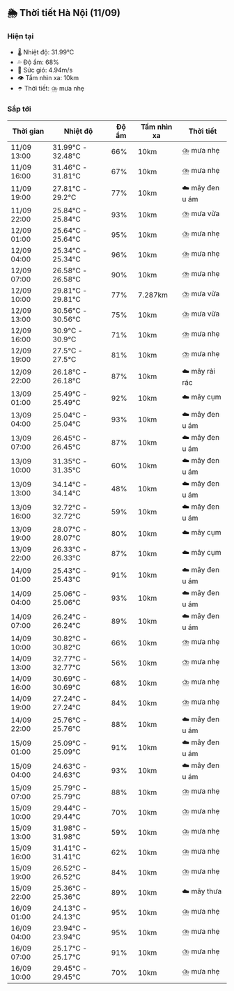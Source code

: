 ## 🌦️ Thời tiết Hà Nội (11/09)

### Hiện tại

- 🌡️ Nhiệt độ: 31.99℃
- 💦 Độ ẩm: 68%
- 💨 Sức gió: 4.94m/s
- 👁️ Tầm nhìn xa: 10km
- ☂️ Thời tiết: ⛈️ mưa nhẹ

### Sắp tới

| Thời gian | Nhiệt độ | Độ ẩm | Tầm nhìn xa | Thời tiết |
| --- | --- | --- | --- | --- |
| 11/09 13:00 | 31.99℃ - 32.48℃ | 66% | 10km | ⛈️ mưa nhẹ |
| 11/09 16:00 | 31.46℃ - 31.81℃ | 67% | 10km | ⛈️ mưa nhẹ |
| 11/09 19:00 | 27.81℃ - 29.2℃ | 77% | 10km | ☁️ mây đen u ám |
| 11/09 22:00 | 25.84℃ - 25.84℃ | 93% | 10km | ⛈️ mưa vừa |
| 12/09 01:00 | 25.64℃ - 25.64℃ | 95% | 10km | ⛈️ mưa nhẹ |
| 12/09 04:00 | 25.34℃ - 25.34℃ | 96% | 10km | ⛈️ mưa nhẹ |
| 12/09 07:00 | 26.58℃ - 26.58℃ | 90% | 10km | ⛈️ mưa nhẹ |
| 12/09 10:00 | 29.81℃ - 29.81℃ | 77% | 7.287km | ⛈️ mưa vừa |
| 12/09 13:00 | 30.56℃ - 30.56℃ | 75% | 10km | ⛈️ mưa vừa |
| 12/09 16:00 | 30.9℃ - 30.9℃ | 71% | 10km | ⛈️ mưa nhẹ |
| 12/09 19:00 | 27.5℃ - 27.5℃ | 81% | 10km | ⛈️ mưa nhẹ |
| 12/09 22:00 | 26.18℃ - 26.18℃ | 87% | 10km | ☁️ mây rải rác |
| 13/09 01:00 | 25.49℃ - 25.49℃ | 92% | 10km | ☁️ mây cụm |
| 13/09 04:00 | 25.04℃ - 25.04℃ | 93% | 10km | ☁️ mây đen u ám |
| 13/09 07:00 | 26.45℃ - 26.45℃ | 87% | 10km | ☁️ mây đen u ám |
| 13/09 10:00 | 31.35℃ - 31.35℃ | 60% | 10km | ☁️ mây đen u ám |
| 13/09 13:00 | 34.14℃ - 34.14℃ | 48% | 10km | ☁️ mây đen u ám |
| 13/09 16:00 | 32.72℃ - 32.72℃ | 59% | 10km | ☁️ mây đen u ám |
| 13/09 19:00 | 28.07℃ - 28.07℃ | 80% | 10km | ☁️ mây cụm |
| 13/09 22:00 | 26.33℃ - 26.33℃ | 87% | 10km | ☁️ mây cụm |
| 14/09 01:00 | 25.43℃ - 25.43℃ | 91% | 10km | ☁️ mây đen u ám |
| 14/09 04:00 | 25.06℃ - 25.06℃ | 93% | 10km | ☁️ mây đen u ám |
| 14/09 07:00 | 26.24℃ - 26.24℃ | 89% | 10km | ☁️ mây đen u ám |
| 14/09 10:00 | 30.82℃ - 30.82℃ | 66% | 10km | ⛈️ mưa nhẹ |
| 14/09 13:00 | 32.77℃ - 32.77℃ | 56% | 10km | ⛈️ mưa nhẹ |
| 14/09 16:00 | 30.69℃ - 30.69℃ | 68% | 10km | ⛈️ mưa nhẹ |
| 14/09 19:00 | 27.24℃ - 27.24℃ | 84% | 10km | ⛈️ mưa nhẹ |
| 14/09 22:00 | 25.76℃ - 25.76℃ | 88% | 10km | ☁️ mây đen u ám |
| 15/09 01:00 | 25.09℃ - 25.09℃ | 91% | 10km | ☁️ mây đen u ám |
| 15/09 04:00 | 24.63℃ - 24.63℃ | 93% | 10km | ☁️ mây đen u ám |
| 15/09 07:00 | 25.79℃ - 25.79℃ | 88% | 10km | ⛈️ mưa nhẹ |
| 15/09 10:00 | 29.44℃ - 29.44℃ | 70% | 10km | ⛈️ mưa nhẹ |
| 15/09 13:00 | 31.98℃ - 31.98℃ | 59% | 10km | ⛈️ mưa nhẹ |
| 15/09 16:00 | 31.41℃ - 31.41℃ | 62% | 10km | ⛈️ mưa nhẹ |
| 15/09 19:00 | 26.52℃ - 26.52℃ | 84% | 10km | ⛈️ mưa nhẹ |
| 15/09 22:00 | 25.36℃ - 25.36℃ | 89% | 10km | ☁️ mây thưa |
| 16/09 01:00 | 24.13℃ - 24.13℃ | 95% | 10km | ⛈️ mưa nhẹ |
| 16/09 04:00 | 23.94℃ - 23.94℃ | 95% | 10km | ⛈️ mưa nhẹ |
| 16/09 07:00 | 25.17℃ - 25.17℃ | 91% | 10km | ⛈️ mưa nhẹ |
| 16/09 10:00 | 29.45℃ - 29.45℃ | 70% | 10km | ⛈️ mưa nhẹ |
